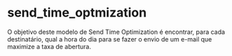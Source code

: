 # send_time_optmization
O objetivo deste modelo de Send Time Optimization é encontrar, para cada destinatário, qual a hora do dia para se fazer o envio de um e-mail que maximize a taxa de abertura.
